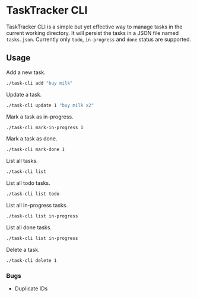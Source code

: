 # TaskTracker CLI
TaskTracker CLI is a simple but yet effective way to manage tasks in the current working directory. It will persist the tasks
in a JSON file named `tasks.json`. Currently only `todo`, `in-progress` and `done` status are supported.

## Usage

Add a new task.
```bash
./task-cli add "buy milk"
```

Update a task.
```bash
./task-cli update 1 "buy milk x2"
```

Mark a task as in-progress.
```bash
./task-cli mark-in-progress 1
```

Mark a task as done.
```bash
./task-cli mark-done 1
```

List all tasks.
```bash
./task-cli list
```

List all todo tasks.
```bash
./task-cli list todo
```

List all in-progress tasks.
```bash
./task-cli list in-progress
```

List all done tasks.
```bash
./task-cli list in-progress
```

Delete a task.
```bash
./task-cli delete 1
```

### Bugs
- Duplicate IDs
